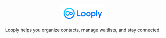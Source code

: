 <p align="center">
  <img width="140px" src="assets/logo.png">
  
  <p align="center">
    Looply helps you organize contacts, manage waitlists, and stay connected.
  </p>
</p>
